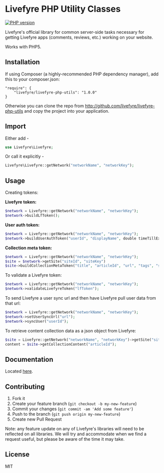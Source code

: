 # Livefyre PHP Utility Classes
[![PHP version](https://badge.fury.io/ph/Livefyre%2Flivefyre-php-utils.png)](http://badge.fury.io/ph/Livefyre%2Flivefyre-php-utils)

Livefyre's official library for common server-side tasks necessary for getting Livefyre apps (comments, reviews, etc.) working on your website.

Works with PHP5.

## Installation

If using Composer (a highly-recommended PHP dependency manager), add this to your composer.json:

	"require": {
        "livefyre/livefyre-php-utils": "1.0.0"
    }

Otherwise you can clone the repo from http://github.com/livefyre/livefyre-php-utils and copy the project into your application.


## Import

Either add - 
```php
use Livefyre\Livefyre;
```
Or call it explicitly -
```php
Livefyre\Livefyre::getNetwork("networkName", "networkKey");
```

## Usage

Creating tokens:

**Livefyre token:**

```php
$network = Livefyre::getNetwork("networkName", "networkKey");
$network->buildLfToken();
```

**User auth token:**

```php
$network = Livefyre::getNetwork("networkName", "networkKey");
$network->buildUserAuthToken("userId", "displayName", double timeTillExpire);
```

**Collection meta token:**

```php
$network = Livefyre::getNetwork("networkName", "networkKey");
$site = $network->getSite("siteId", "siteKey")
$site->buildCollectionMetaToken("title", "articleId", "url", "tags", "stream");
```

To validate a Livefyre token:

```php
$network = Livefyre::getNetwork("networkName", "networkKey");
$network->validateLivefyreToken("lfToken");
```

To send Livefyre a user sync url and then have Livefyre pull user data from that url:

```php
$network = Livefyre::getNetwork("networkName", "networkKey");
$network->setUserSyncUrl("url");
$network->syncUser("userId");
```
        
To retrieve content collection data as a json object from Livefyre:

```php
$site = Livefyre::getNetwork("networkName", "networkKey")->getSite("siteId", "siteSecret");
content = $site->getCollectionContent("articleId");
```

## Documentation

Located [here](answers.livefyre.com/libraries).

## Contributing

1. Fork it
2. Create your feature branch (`git checkout -b my-new-feature`)
3. Commit your changes (`git commit -am 'Add some feature'`)
4. Push to the branch (`git push origin my-new-feature`)
5. Create new Pull Request

Note: any feature update on any of Livefyre's libraries will need to be reflected on all libraries. We will try and accommodate when we find a request useful, but please be aware of the time it may take.

## License

MIT